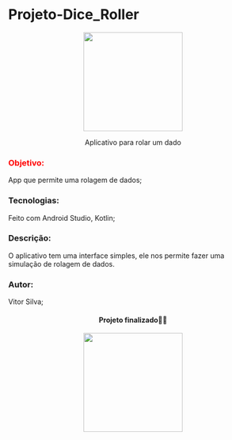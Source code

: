 # Projeto-Dice_Roller
<p align="center">
  <img src="https://user-images.githubusercontent.com/124945915/227069186-34b8e688-d354-4321-b98f-2a4e95255747.jpg" width="200" height="200">
</p>
<p align="center">Aplicativo para rolar um dado</p>
<p align="center">
 <h3 style="color:red;">Objetivo:</h3>
 App que permite uma rolagem de dados;
 <h3>Tecnologias:</h3>  
 Feito com Android Studio,
 Kotlin;
 <h3>Descrição:</h3>
 O aplicativo tem uma interface simples, ele nos permite fazer uma simulação de rolagem de dados.
 <h3>Autor:</h3>
  Vitor Silva;
</p>
<h4 align="center"> 
	Projeto finalizado🏁🚀
</h4>
<p align="center">
<img src = "https://user-images.githubusercontent.com/124945915/227071587-dc4d53a4-ec23-43c8-bce8-89692f299107.png" width="200">
</p>
